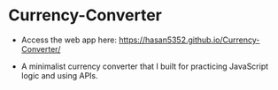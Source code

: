 # Currency-Converter

- Access the web app here: https://hasan5352.github.io/Currency-Converter/ 

- A minimalist currency converter that I built for practicing JavaScript logic and using APIs.
